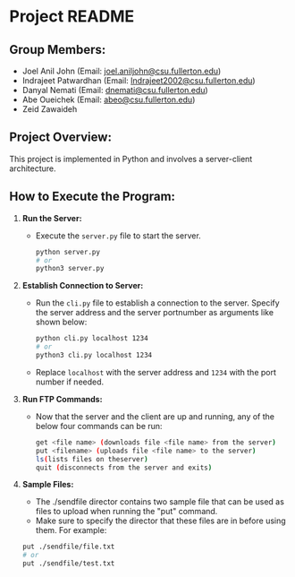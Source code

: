 # Project README

## Group Members:
- Joel Anil John (Email: joel.aniljohn@csu.fullerton.edu)
- Indrajeet Patwardhan (Email: Indrajeet2002@csu.fullerton.edu)
- Danyal Nemati (Email: dnemati@csu.fullerton.edu)
- Abe Oueichek (Email: abeo@csu.fullerton.edu)
- Zeid Zawaideh

## Project Overview:
This project is implemented in Python and involves a server-client architecture.

## How to Execute the Program:

1. **Run the Server:**
   - Execute the `server.py` file to start the server.
     ```bash
     python server.py
     # or
     python3 server.py
     ```

2. **Establish Connection to Server:**
   - Run the `cli.py` file to establish a connection to the server. Specify the server address and the server portnumber as arguments like shown below:
     ```bash
     python cli.py localhost 1234
     # or
     python3 cli.py localhost 1234
     ```
   - Replace `localhost` with the server address and `1234` with the port number if needed.

3. **Run FTP Commands:**
   - Now that the server and the client are up and running, any of the below four commands can be run:
     ```bash
     get <file name> (downloads file <file name> from the server)
     put <filename> (uploads file <file name> to the server)
     ls(lists files on theserver)
     quit (disconnects from the server and exits)
     ```

4. **Sample Files:**
   - The ./sendfile director contains two sample file that can be used as files to upload when running the "put" command.
   - Make sure to specify the director that these files are in before using them. For example:
   ```bash
   put ./sendfile/file.txt
   # or
   put ./sendfile/test.txt
   ```